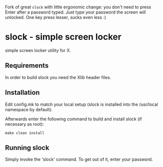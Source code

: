Fork of great `slock` with little ergonomic change: you don't need to press Enter after a password typed. Just type your password the screen will unlocked. One key press lesser, sucks even less :)


slock - simple screen locker
============================
simple screen locker utility for X. 


Requirements
------------
In order to build slock you need the Xlib header files.


Installation
------------
Edit config.mk to match your local setup (slock is installed into
the /usr/local namespace by default).

Afterwards enter the following command to build and install slock
(if necessary as root):

    make clean install


Running slock
-------------
Simply invoke the 'slock' command. To get out of it, enter your password.
